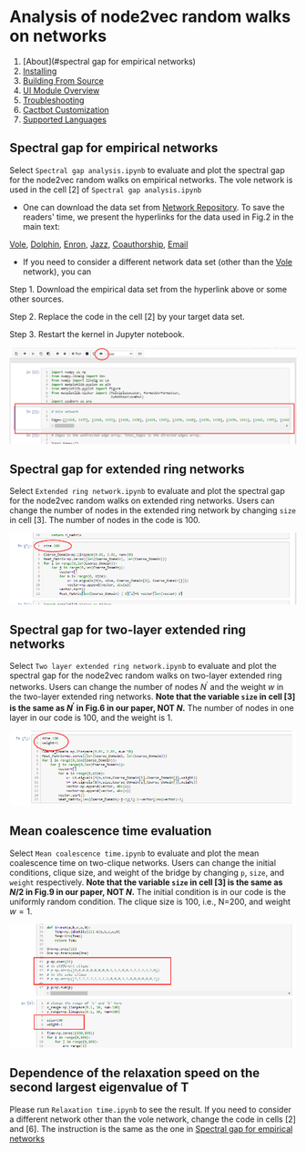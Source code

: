 # Analysis of node2vec random walks on networks

1. [About](#spectral gap for empirical networks)
1. [Installing](#installing)
1. [Building From Source](#building-from-source)
1. [UI Module Overview](#ui-module-overview)
1. [Troubleshooting](#troubleshooting)
1. [Cactbot Customization](#cactbot-customization)
1. [Supported Languages](#supported-languages)

## Spectral gap for empirical networks

Select `Spectral gap analysis.ipynb` to evaluate and plot the spectral gap for the node2vec random walks on empirical networks. The vole network is used in the cell [2] of `Spectral gap analysis.ipynb`

* One can download the data set from [Network Repository](http://networkrepository.com/). To save the readers' time, we present the hyperlinks for the data used in Fig.2 in the main text:

[Vole](http://networkrepository.com/mammalia-voles-bhp-trapping-55.php), [Dolphin](http://networkrepository.com/dolphins.php), [Enron](http://networkrepository.com/email-enron-only.php), [Jazz](http://networkrepository.com/jazz.php), [Coauthorship](http://networkrepository.com/ca-netscience.php), [Email](http://networkrepository.com/email-univ.php)

* If you need to consider a different network data set (other than the [Vole](http://networkrepository.com/mammalia-voles-bhp-trapping-55.php) network), you can

Step 1. Download the empirical data set from the hyperlink above or some other sources.

Step 2. Replace the code in the cell [2] by your target data set. 

Step 3. Restart the kernel in Jupyter notebook.

![Spectral gap for empirical networks](https://github.com/Lingqi-Meng/Analysis-of-node2vec-random-walks-on-networks/blob/master/images/image1.png)


## Spectral gap for extended ring networks

Select `Extended ring network.ipynb` to evaluate and plot the spectral gap for the node2vec random walks on extended ring networks. Users can change the number of nodes in the extended ring network by changing `size` in cell [3]. The number of nodes in the code is 100.

![Spectral gap for extended ring networks](https://github.com/Lingqi-Meng/Analysis-of-node2vec-random-walks-on-networks/blob/master/images/image2.png)

## Spectral gap for two-layer extended ring networks

Select `Two layer extended ring network.ipynb` to evaluate and plot the spectral gap for the node2vec random walks on two-layer extended ring networks. Users can change the number of nodes $N^\prime$ and the weight $w$ in the two-layer extended ring networks. **Note that the variable `size` in cell [3] is the same as $N^\prime$ in Fig.6 in our paper, NOT $N$.** The number of nodes in one layer in our code is 100, and the weight is 1.

![Spectral gap for two-layer extended ring networks](https://github.com/Lingqi-Meng/Analysis-of-node2vec-random-walks-on-networks/blob/master/images/image3.png)

## Mean coalescence time evaluation

Select `Mean coalescence time.ipynb` to evaluate and plot the mean coalescence time on two-clique networks. Users can change the initial conditions, clique size, and weight of the bridge by changing `p`, `size`, and `weight` respectively. **Note that the variable `size` in cell [3] is the same as $N/2$ in Fig.9 in our paper, NOT $N$.** The initial condition is in our code is the uniformly random condition. The clique size is 100, i.e., N=200, and weight $w=1$.

![Mean coalescence time](https://github.com/Lingqi-Meng/Analysis-of-node2vec-random-walks-on-networks/blob/master/images/image4.png)

## Dependence of the relaxation speed on the second largest eigenvalue of T

Please run `Relaxation time.ipynb` to see the result. If you need to consider a different network other than the vole network, change the code in cells [2] and [6]. The instruction is the same as the one in [Spectral gap for empirical networks]()
